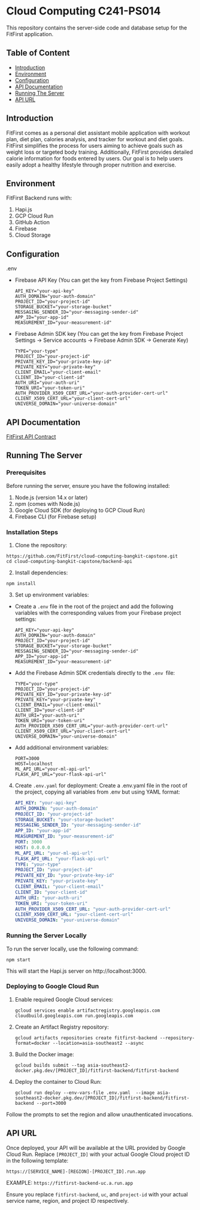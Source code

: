 # Cloud Computing C241-PS014

This repository contains the server-side code and database setup for the FitFirst application.

## Table of Content

- [Introduction](#introduction)
- [Environment](#environment)
- [Configuration](#configuration)
- [API Documentation](#api-documentation)
- [Running The Server](#running-the-server)
- [API URL](#api-url)

## Introduction

FitFirst comes as a personal diet assistant mobile application with workout plan, diet plan, calories analysis, and tracker for workout and diet goals. FitFirst simplifies the process for users aiming to achieve goals such as weight loss or targeted body training. Additionally, FitFirst provides detailed calorie information for foods entered by users. Our goal is to help users easily adopt a healthy lifestyle through proper nutrition and exercise.

## Environment

FitFirst Backend runs with:

1. Hapi.js
2. GCP Cloud Run
3. GitHub Action
4. Firebase
5. Cloud Storage

## Configuration

.env

- Firebase API Key
  (You can get the key from Firebase Project Settings)

  ```
  API_KEY="your-api-key"
  AUTH_DOMAIN="your-auth-domain"
  PROJECT_ID="your-project-id"
  STORAGE_BUCKET="your-storage-bucket"
  MESSAGING_SENDER_ID="your-messaging-sender-id"
  APP_ID="your-app-id"
  MEASUREMENT_ID="your-measurement-id"
  ```

- Firebase Admin SDK key
  (You can get the key from Firebase Project Settings -> Service accounts -> Firebase Admin SDK -> Generate Key)

  ```
  TYPE="your-type"
  PROJECT_ID="your-project-id"
  PRIVATE_KEY_ID="your-private-key-id"
  PRIVATE_KEY="your-private-key"
  CLIENT_EMAIL="your-client-email"
  CLIENT_ID="your-client-id"
  AUTH_URI="your-auth-uri"
  TOKEN_URI="your-token-uri"
  AUTH_PROVIDER_X509_CERT_URL="your-auth-provider-cert-url"
  CLIENT_X509_CERT_URL="your-client-cert-url"
  UNIVERSE_DOMAIN="your-universe-domain"
  ```

## API Documentation

[FitFirst API Contract](https://fitfirst-api-contract.notion.site/FitFirst-API-Contract-8ca743cd651b4ff7afb9e72ad749375f?pvs=4)

## Running The Server

### Prerequisites

Before running the server, ensure you have the following installed:

1. Node.js (version 14.x or later)
2. npm (comes with Node.js)
3. Google Cloud SDK (for deploying to GCP Cloud Run)
4. Firebase CLI (for Firebase setup)

### Installation Steps

1. Clone the repository:

```
https://github.com/FitFirst/cloud-computing-bangkit-capstone.git
cd cloud-computing-bangkit-capstone/backend-api
```

2. Install dependencies:

```
npm install
```

3. Set up environment variables:

- Create a `.env` file in the root of the project and add the following variables with the corresponding values from your Firebase project settings:

  ```
  API_KEY="your-api-key"
  AUTH_DOMAIN="your-auth-domain"
  PROJECT_ID="your-project-id"
  STORAGE_BUCKET="your-storage-bucket"
  MESSAGING_SENDER_ID="your-messaging-sender-id"
  APP_ID="your-app-id"
  MEASUREMENT_ID="your-measurement-id"
  ```

- Add the Firebase Admin SDK credentials directly to the `.env `file:

  ```
  TYPE="your-type"
  PROJECT_ID="your-project-id"
  PRIVATE_KEY_ID="your-private-key-id"
  PRIVATE_KEY="your-private-key"
  CLIENT_EMAIL="your-client-email"
  CLIENT_ID="your-client-id"
  AUTH_URI="your-auth-uri"
  TOKEN_URI="your-token-uri"
  AUTH_PROVIDER_X509_CERT_URL="your-auth-provider-cert-url"
  CLIENT_X509_CERT_URL="your-client-cert-url"
  UNIVERSE_DOMAIN="your-universe-domain"
  ```

- Add additional environment variables:
  ```
  PORT=3000
  HOST=localhost
  ML_API_URL="your-ml-api-url"
  FLASK_API_URL="your-flask-api-url"
  ```

4. Create `.env.yaml` for deployment:
   Create a .env.yaml file in the root of the project, copying all variables from .env but using YAML format:

   ```yaml
   API_KEY: "your-api-key"
   AUTH_DOMAIN: "your-auth-domain"
   PROJECT_ID: "your-project-id"
   STORAGE_BUCKET: "your-storage-bucket"
   MESSAGING_SENDER_ID: "your-messaging-sender-id"
   APP_ID: "your-app-id"
   MEASUREMENT_ID: "your-measurement-id"
   PORT: 3000
   HOST: 0.0.0.0
   ML_API_URL: "your-ml-api-url"
   FLASK_API_URL: "your-flask-api-url"
   TYPE: "your-type"
   PROJECT_ID: "your-project-id"
   PRIVATE_KEY_ID: "your-private-key-id"
   PRIVATE_KEY: "your-private-key"
   CLIENT_EMAIL: "your-client-email"
   CLIENT_ID: "your-client-id"
   AUTH_URI: "your-auth-uri"
   TOKEN_URI: "your-token-uri"
   AUTH_PROVIDER_X509_CERT_URL: "your-auth-provider-cert-url"
   CLIENT_X509_CERT_URL: "your-client-cert-url"
   UNIVERSE_DOMAIN: "your-universe-domain"
   ```

### Running the Server Locally

To run the server locally, use the following command:

```
npm start
```

This will start the Hapi.js server on http://localhost:3000.

### Deploying to Google Cloud Run

1. Enable required Google Cloud services:

   ```
   gcloud services enable artifactregistry.googleapis.com cloudbuild.googleapis.com run.googleapis.com
   ```

2. Create an Artifact Registry repository:

   ```
   gcloud artifacts repositories create fitfirst-backend --repository-format=docker --location=asia-southeast2 --async
   ```

3. Build the Docker image:

   ```
   gcloud builds submit --tag asia-southeast2-docker.pkg.dev/[PROJECT_ID]/fitfirst-backend/fitfirst-backend
   ```

4. Deploy the container to Cloud Run:

   ```
   gcloud run deploy --env-vars-file .env.yaml  --image asia-southeast2-docker.pkg.dev/[PROJECT_ID]/fitfirst-backend/fitfirst-backend --port=3000
   ```

Follow the prompts to set the region and allow unauthenticated invocations.

## API URL

Once deployed, your API will be available at the URL provided by Google Cloud Run. Replace `[PROJECT_ID]` with your actual Google Cloud project ID in the following template:

`https://[SERVICE_NAME]-[REGION]-[PROJECT_ID].run.app`

EXAMPLE:
`https://fitfirst-backend-uc.a.run.app`

Ensure you replace `fitfirst-backend`, `uc`, and `project-id` with your actual service name, region, and project ID respectively.
